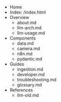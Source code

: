 * Home
* Index: /index.html
* Overview
  * about.md
  * llm-arch.md
  * llm-usage.md
* Components
  * data.md
  * camera.md
  * n8n.md
  * pydantic.md
* Guides
  * ingestion.md
  * developer.md
  * troubleshooting.md
  * glossary.md
* References
  * llm-old.md

<!-- Generated by assistant: merged docs from old_docs -->